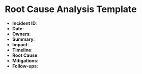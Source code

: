 # Root Cause Analysis Template

- **Incident ID**:
- **Date**:
- **Owners**:
- **Summary**:
- **Impact**:
- **Timeline**:
- **Root Cause**:
- **Mitigations**:
- **Follow-ups**:
